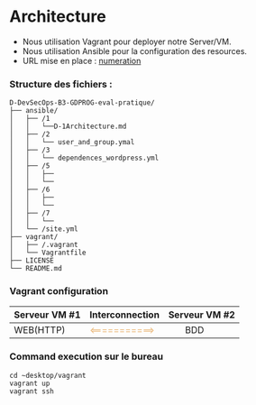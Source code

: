 # Architecture

- Nous utilisation Vagrant pour deployer notre Server/VM.
- Nous utilisation Ansible pour la configuration des resources.
- URL mise en place : [numeration](http://wwww.numeration.com)

### Structure des fichiers :
```schell
D-DevSecOps-B3-GDPROG-eval-pratique/
├── ansible/
│   ├── /1
│   │   └──D-1Architecture.md
│   ├── /2
│   │   └── user_and_group.ymal
│   ├── /3
│   │   └── dependences_wordpress.yml
│   ├── /5
│   │   ├── 
│   │   └──
│   ├── /6
│   │   ├── 
│   │   └──
│   ├── /7
│   │   └──
│   └── /site.yml
├── vagrant/
│   ├── /.vagrant
│   └── Vagrantfile
├── LICENSE
└── README.md
```

### Vagrant configuration

| Serveur VM #1                              | Interconnection                                   | Serveur VM #2                                    |
|--------------------------------------------|---------------------------------------------------|--------------------------------------------------|
| <div style="margin: auto;">WEB(HTTP)</div> | <span style="color:#eab676" ><===========></span> | <div style="width: 50%; margin: auto;">BDD</div> |

### Command execution sur le bureau
```Shell
cd ~desktop/vagrant
vagrant up
vagrant ssh
```
